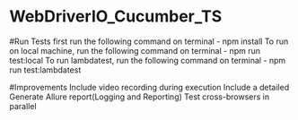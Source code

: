 # WebDriverIO_Cucumber_TS

#Run Tests
first run the following command on terminal - npm install
To run on local machine, run the following command on terminal - npm run test:local
To run lambdatest, run the following command on terminal - npm run test:lambdatest

#Improvements 
Include video recording during execution
Include a detailed Generate Allure report(Logging and Reporting)
Test cross-browsers in parallel
